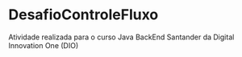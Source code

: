 # DesafioControleFluxo
Atividade realizada para o curso Java BackEnd Santander da Digital Innovation One (DIO)
